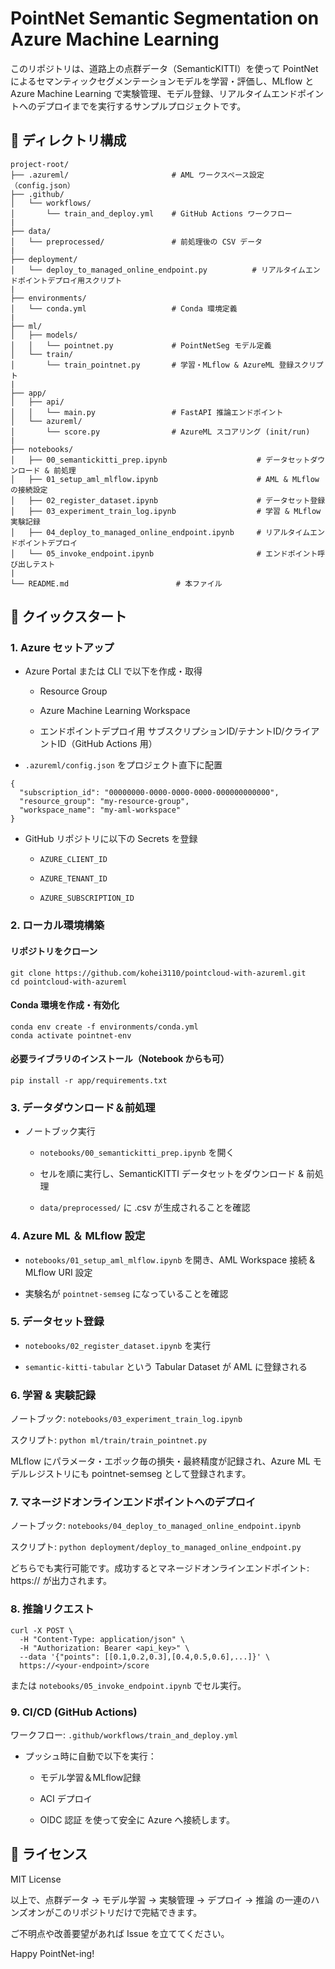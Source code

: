 # PointNet Semantic Segmentation on Azure Machine Learning

このリポジトリは、道路上の点群データ（SemanticKITTI）を使って PointNet によるセマンティックセグメンテーションモデルを学習・評価し、MLflow と Azure Machine Learning で実験管理、モデル登録、リアルタイムエンドポイントへのデプロイまでを実行するサンプルプロジェクトです。

## 📁 ディレクトリ構成

```
project-root/
├── .azureml/                       # AML ワークスペース設定（config.json）
├── .github/
│   └── workflows/
│       └── train_and_deploy.yml    # GitHub Actions ワークフロー
|
├── data/
│   └── preprocessed/               # 前処理後の CSV データ
|
├── deployment/
│   └── deploy_to_managed_online_endpoint.py          # リアルタイムエンドポイントデプロイ用スクリプト
|
├── environments/
│   └── conda.yml                   # Conda 環境定義
|
├── ml/
│   ├── models/
│   │   └── pointnet.py             # PointNetSeg モデル定義
│   └── train/
│       └── train_pointnet.py       # 学習・MLflow & AzureML 登録スクリプト
|
├── app/
│   ├── api/
│   │   └── main.py                 # FastAPI 推論エンドポイント
│   └── azureml/
│       └── score.py                # AzureML スコアリング (init/run)
|
├── notebooks/
│   ├── 00_semantickitti_prep.ipynb                    # データセットダウンロード & 前処理
│   ├── 01_setup_aml_mlflow.ipynb                      # AML & MLflow の接続設定
│   ├── 02_register_dataset.ipynb                      # データセット登録
│   ├── 03_experiment_train_log.ipynb                  # 学習 & MLflow 実験記録
│   ├── 04_deploy_to_managed_online_endpoint.ipynb     # リアルタイムエンドポイントデプロイ
│   └── 05_invoke_endpoint.ipynb                       # エンドポイント呼び出しテスト
|
└── README.md                        # 本ファイル
```

## 🚀 クイックスタート

### 1. Azure セットアップ

- Azure Portal または CLI で以下を作成・取得

    - Resource Group

    - Azure Machine Learning Workspace

    - エンドポイントデプロイ用 サブスクリプションID/テナントID/クライアントID（GitHub Actions 用）

- `.azureml/config.json` をプロジェクト直下に配置

```
{
  "subscription_id": "00000000-0000-0000-0000-000000000000",
  "resource_group": "my-resource-group",
  "workspace_name": "my-aml-workspace"
}
```

- GitHub リポジトリに以下の Secrets を登録

    - `AZURE_CLIENT_ID`

    - `AZURE_TENANT_ID`

    - `AZURE_SUBSCRIPTION_ID`

### 2. ローカル環境構築

#### リポジトリをクローン

```
git clone https://github.com/kohei3110/pointcloud-with-azureml.git
cd pointcloud-with-azureml
```

#### Conda 環境を作成・有効化

```
conda env create -f environments/conda.yml
conda activate pointnet-env
```

#### 必要ライブラリのインストール（Notebook からも可）

```
pip install -r app/requirements.txt
```

### 3. データダウンロード＆前処理

- ノートブック実行

    - `notebooks/00_semantickitti_prep.ipynb` を開く

    - セルを順に実行し、SemanticKITTI データセットをダウンロード & 前処理

    - `data/preprocessed/` に .csv が生成されることを確認

### 4. Azure ML ＆ MLflow 設定

- `notebooks/01_setup_aml_mlflow.ipynb` を開き、AML Workspace 接続 & MLflow URI 設定

- 実験名が `pointnet-semseg` になっていることを確認

### 5. データセット登録

- `notebooks/02_register_dataset.ipynb` を実行

- `semantic-kitti-tabular` という Tabular Dataset が AML に登録される

### 6. 学習 & 実験記録

ノートブック: `notebooks/03_experiment_train_log.ipynb`

スクリプト: `python ml/train/train_pointnet.py`

MLflow にパラメータ・エポック毎の損失・最終精度が記録され、Azure ML モデルレジストリにも pointnet-semseg として登録されます。

### 7. マネージドオンラインエンドポイントへのデプロイ

ノートブック: `notebooks/04_deploy_to_managed_online_endpoint.ipynb`

スクリプト: `python deployment/deploy_to_managed_online_endpoint.py`

どちらでも実行可能です。成功するとマネージドオンラインエンドポイント: https://<your-endpoint> が出力されます。

### 8. 推論リクエスト

```
curl -X POST \
  -H "Content-Type: application/json" \
  -H "Authorization: Bearer <api_key>" \
  --data '{"points": [[0.1,0.2,0.3],[0.4,0.5,0.6],...]}' \
  https://<your-endpoint>/score
```

または `notebooks/05_invoke_endpoint.ipynb` でセル実行。

### 9. CI/CD (GitHub Actions)

ワークフロー: `.github/workflows/train_and_deploy.yml`

- プッシュ時に自動で以下を実行：

    - モデル学習＆MLflow記録

    - ACI デプロイ

    - OIDC 認証 を使って安全に Azure へ接続します。


## 📝 ライセンス

MIT License

以上で、点群データ → モデル学習 → 実験管理 → デプロイ → 推論 の一連のハンズオンがこのリポジトリだけで完結できます。

ご不明点や改善要望があれば Issue を立ててください。

Happy PointNet-ing!

